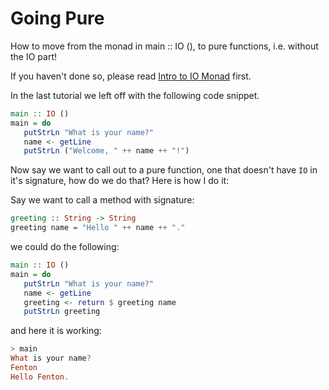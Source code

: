 # Going Pure

How to move from the monad in main :: IO (), to pure functions,
i.e. without the IO part!

If you haven't done so, please read [Intro to IO Monad](io-monad.md)
first.

In the last tutorial we left off with the following code snippet.

```haskell
main :: IO ()
main = do
   putStrLn "What is your name?"
   name <- getLine
   putStrLn ("Welcome, " ++ name ++ "!")
```

Now say we want to call out to a pure function, one that doesn't have
`IO` in it's signature, how do we do that?  Here is how I do it:

Say we want to call a method with signature:

```haskell
greeting :: String -> String
greeting name = "Hello " ++ name ++ "."
```

we could do the following:

```haskell
main :: IO ()
main = do
   putStrLn "What is your name?"
   name <- getLine
   greeting <- return $ greeting name
   putStrLn greeting
```

and here it is working:

```haskell
> main
What is your name?
Fenton
Hello Fenton.
```
